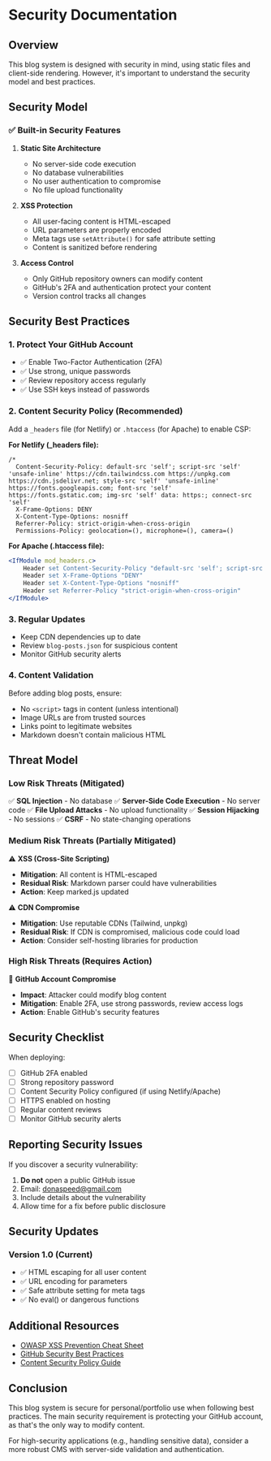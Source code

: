 # Security Documentation

## Overview
This blog system is designed with security in mind, using static files and client-side rendering. However, it's important to understand the security model and best practices.

## Security Model

### ✅ Built-in Security Features

1. **Static Site Architecture**
   - No server-side code execution
   - No database vulnerabilities
   - No user authentication to compromise
   - No file upload functionality

2. **XSS Protection**
   - All user-facing content is HTML-escaped
   - URL parameters are properly encoded
   - Meta tags use `setAttribute()` for safe attribute setting
   - Content is sanitized before rendering

3. **Access Control**
   - Only GitHub repository owners can modify content
   - GitHub's 2FA and authentication protect your content
   - Version control tracks all changes

## Security Best Practices

### 1. Protect Your GitHub Account
- ✅ Enable Two-Factor Authentication (2FA)
- ✅ Use strong, unique passwords
- ✅ Review repository access regularly
- ✅ Use SSH keys instead of passwords

### 2. Content Security Policy (Recommended)

Add a `_headers` file (for Netlify) or `.htaccess` (for Apache) to enable CSP:

**For Netlify (_headers file):**
```
/*
  Content-Security-Policy: default-src 'self'; script-src 'self' 'unsafe-inline' https://cdn.tailwindcss.com https://unpkg.com https://cdn.jsdelivr.net; style-src 'self' 'unsafe-inline' https://fonts.googleapis.com; font-src 'self' https://fonts.gstatic.com; img-src 'self' data: https:; connect-src 'self'
  X-Frame-Options: DENY
  X-Content-Type-Options: nosniff
  Referrer-Policy: strict-origin-when-cross-origin
  Permissions-Policy: geolocation=(), microphone=(), camera=()
```

**For Apache (.htaccess file):**
```apache
<IfModule mod_headers.c>
    Header set Content-Security-Policy "default-src 'self'; script-src 'self' 'unsafe-inline' https://cdn.tailwindcss.com https://unpkg.com https://cdn.jsdelivr.net; style-src 'self' 'unsafe-inline' https://fonts.googleapis.com; font-src 'self' https://fonts.gstatic.com; img-src 'self' data: https:; connect-src 'self'"
    Header set X-Frame-Options "DENY"
    Header set X-Content-Type-Options "nosniff"
    Header set Referrer-Policy "strict-origin-when-cross-origin"
</IfModule>
```

### 3. Regular Updates
- Keep CDN dependencies up to date
- Review `blog-posts.json` for suspicious content
- Monitor GitHub security alerts

### 4. Content Validation
Before adding blog posts, ensure:
- No `<script>` tags in content (unless intentional)
- Image URLs are from trusted sources
- Links point to legitimate websites
- Markdown doesn't contain malicious HTML

## Threat Model

### Low Risk Threats (Mitigated)
✅ **SQL Injection** - No database
✅ **Server-Side Code Execution** - No server code
✅ **File Upload Attacks** - No upload functionality
✅ **Session Hijacking** - No sessions
✅ **CSRF** - No state-changing operations

### Medium Risk Threats (Partially Mitigated)
⚠️ **XSS (Cross-Site Scripting)**
- **Mitigation**: All content is HTML-escaped
- **Residual Risk**: Markdown parser could have vulnerabilities
- **Action**: Keep marked.js updated

⚠️ **CDN Compromise**
- **Mitigation**: Use reputable CDNs (Tailwind, unpkg)
- **Residual Risk**: If CDN is compromised, malicious code could load
- **Action**: Consider self-hosting libraries for production

### High Risk Threats (Requires Action)
🔴 **GitHub Account Compromise**
- **Impact**: Attacker could modify blog content
- **Mitigation**: Enable 2FA, use strong passwords, review access logs
- **Action**: Enable GitHub's security features

## Security Checklist

When deploying:
- [ ] GitHub 2FA enabled
- [ ] Strong repository password
- [ ] Content Security Policy configured (if using Netlify/Apache)
- [ ] HTTPS enabled on hosting
- [ ] Regular content reviews
- [ ] Monitor GitHub security alerts

## Reporting Security Issues

If you discover a security vulnerability:
1. **Do not** open a public GitHub issue
2. Email: donaspeed@gmail.com
3. Include details about the vulnerability
4. Allow time for a fix before public disclosure

## Security Updates

### Version 1.0 (Current)
- ✅ HTML escaping for all user content
- ✅ URL encoding for parameters
- ✅ Safe attribute setting for meta tags
- ✅ No eval() or dangerous functions

## Additional Resources

- [OWASP XSS Prevention Cheat Sheet](https://cheatsheetseries.owasp.org/cheatsheets/Cross_Site_Scripting_Prevention_Cheat_Sheet.html)
- [GitHub Security Best Practices](https://docs.github.com/en/code-security)
- [Content Security Policy Guide](https://developer.mozilla.org/en-US/docs/Web/HTTP/CSP)

## Conclusion

This blog system is secure for personal/portfolio use when following best practices. The main security requirement is protecting your GitHub account, as that's the only way to modify content.

For high-security applications (e.g., handling sensitive data), consider a more robust CMS with server-side validation and authentication.
